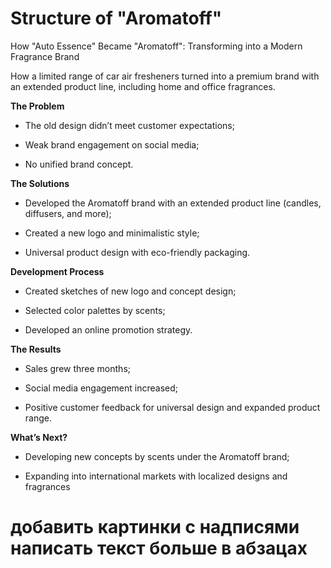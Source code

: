 # Structure of "Aromatoff"
How "Auto Essence" Became "Aromatoff": Transforming into a Modern Fragrance Brand



How a limited range of car air fresheners turned into a premium brand with an extended product line, including home and office fragrances.

**The Problem**
- The old design didn’t meet customer expectations;

- Weak brand engagement on social media;

- No unified brand concept.

**The Solutions**

- Developed the Aromatoff brand with an extended product line (candles, diffusers, and more);

- Created a new logo and minimalistic style;

- Universal product design with eco-friendly packaging.

**Development Process**

- Created sketches of new logo and concept design;

- Selected color palettes by scents;

- Developed an online promotion strategy.

**The Results**

- Sales grew three months;

- Social media engagement increased;

- Positive customer feedback for universal design and expanded product range.

**What’s Next?**

- Developing new concepts by scents under the Aromatoff brand;

- Expanding into international markets with localized designs and fragrances

# добавить картинки с надписями написать текст больше в абзацах
